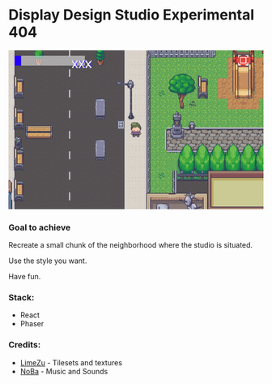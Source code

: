 # Display Design Studio Experimental 404

![Preview image](https://github.com/LucaArgentieri/display-404/blob/master/public/preview.png)

### Goal to achieve
Recreate a small chunk of the neighborhood where the studio is situated.

Use the style you want.

Have fun.


### Stack:
- React
- Phaser

### Credits: 
- [LimeZu](https://limezu.itch.io/) - Tilesets and textures
- [NoBa](https://www.instagram.com/noba.nwm/) - Music and Sounds
